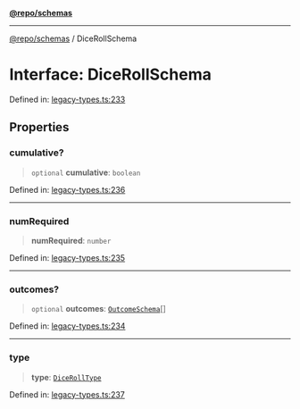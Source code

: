 [**@repo/schemas**](../README.md)

---

[@repo/schemas](../README.md) / DiceRollSchema

# Interface: DiceRollSchema

Defined in: [legacy-types.ts:233](https://github.com/alexqguo/drinking-board-game-v3/blob/b790afaa2e3b8fa2b8d92187d67ae85cb9db6cc2/packages/schemas/src/legacy-types.ts#L233)

## Properties

### cumulative?

> `optional` **cumulative**: `boolean`

Defined in: [legacy-types.ts:236](https://github.com/alexqguo/drinking-board-game-v3/blob/b790afaa2e3b8fa2b8d92187d67ae85cb9db6cc2/packages/schemas/src/legacy-types.ts#L236)

---

### numRequired

> **numRequired**: `number`

Defined in: [legacy-types.ts:235](https://github.com/alexqguo/drinking-board-game-v3/blob/b790afaa2e3b8fa2b8d92187d67ae85cb9db6cc2/packages/schemas/src/legacy-types.ts#L235)

---

### outcomes?

> `optional` **outcomes**: [`OutcomeSchema`](OutcomeSchema.md)[]

Defined in: [legacy-types.ts:234](https://github.com/alexqguo/drinking-board-game-v3/blob/b790afaa2e3b8fa2b8d92187d67ae85cb9db6cc2/packages/schemas/src/legacy-types.ts#L234)

---

### type

> **type**: [`DiceRollType`](../enumerations/DiceRollType.md)

Defined in: [legacy-types.ts:237](https://github.com/alexqguo/drinking-board-game-v3/blob/b790afaa2e3b8fa2b8d92187d67ae85cb9db6cc2/packages/schemas/src/legacy-types.ts#L237)
